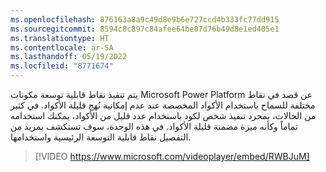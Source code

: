 ```yaml
---
ms.openlocfilehash: 876163a8a9c49d8e9b6e727ccd4b333fc77dd915
ms.sourcegitcommit: 8594c8c897c84afee64be07d76b49d8e1ed405e1
ms.translationtype: HT
ms.contentlocale: ar-SA
ms.lasthandoff: 05/19/2022
ms.locfileid: "8771674"
---
```

يتم تنفيذ نقاط قابلية توسعة مكونات Microsoft Power Platform عن قصد في نقاط مختلفة للسماح باستخدام الأكواد المخصصة عند عدم إمكانية نُهج قليلة الأكواد. في كثير من الحالات، بمجرد تنفيذ شخص لكود باستخدام عدد قليل من الأكواد، يمكنك استخدامه تماماً وكأنه ميزة مضمنة قليلة الأكواد. في هذه الوحدة، سوف تستكشف بمزيد من التفصيل نقاط قابلية التوسعة الرئيسية واستخدامها.

> [!VIDEO https://www.microsoft.com/videoplayer/embed/RWBJuM]
